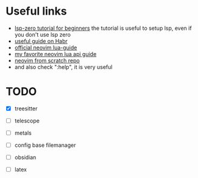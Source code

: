 
# Useful links

- [lsp-zero tutorial for beginners](https://lsp-zero.netlify.app/v4.x/tutorial.html) 
    the tutorial is useful to setup lsp, even if you don't use lsp zero
- [useful guide on Habr](https://habr.com/ru/articles/683054/)
- [official neovim lua-guide](https://neovim.io/doc/user/lua-guide.html) 
- [my favorite neovim lua api guide](https://github.com/nanotee/nvim-lua-guide)
- [neovim from scratch repo](https://github.com/LunarVim/Neovim-from-scratch/tree/master)
- and also check ":help", it is very useful


# TODO

- [x] treesitter
- [ ] telescope
- [ ] metals
- [ ] config base filemanager
- [ ] obsidian
- [ ] latex

